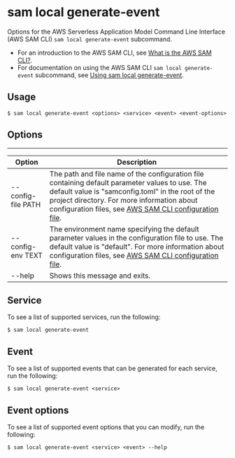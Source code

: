 # sam local generate\-event<a name="sam-cli-command-reference-sam-local-generate-event"></a>

Options for the AWS Serverless Application Model Command Line Interface \(AWS SAM CLI\) `sam local generate-event` subcommand\.
+ For an introduction to the AWS SAM CLI, see [What is the AWS SAM CLI?](what-is-sam.md#what-is-sam-cli)\.
+ For documentation on using the AWS SAM CLI `sam local generate-event` subcommand, see [Using sam local generate\-event](using-sam-cli-local-generate-event.md)\.

## Usage<a name="ref-sam-cli-local-generate-event-usage"></a>

```
$ sam local generate-event <options> <service> <event> <event-options>
```

## Options<a name="ref-sam-cli-local-generate-event-options"></a>


****  

| Option | Description | 
| --- | --- | 
| \-\-config\-file PATH | The path and file name of the configuration file containing default parameter values to use\. The default value is "samconfig\.toml" in the root of the project directory\. For more information about configuration files, see [AWS SAM CLI configuration file](serverless-sam-cli-config.md)\. | 
| \-\-config\-env TEXT | The environment name specifying the default parameter values in the configuration file to use\. The default value is "default"\. For more information about configuration files, see [AWS SAM CLI configuration file](serverless-sam-cli-config.md)\. | 
| \-\-help | Shows this message and exits\. | 

## Service<a name="ref-sam-cli-local-generate-event-service"></a>

To see a list of supported services, run the following:

```
$ sam local generate-event
```

## Event<a name="ref-sam-cli-local-generate-event-event"></a>

To see a list of supported events that can be generated for each service, run the following:

```
$ sam local generate-event <service>
```

## Event options<a name="ref-sam-cli-local-generate-event-event-options"></a>

To see a list of supported event options that you can modify, run the following:

```
$ sam local generate-event <service> <event> --help
```